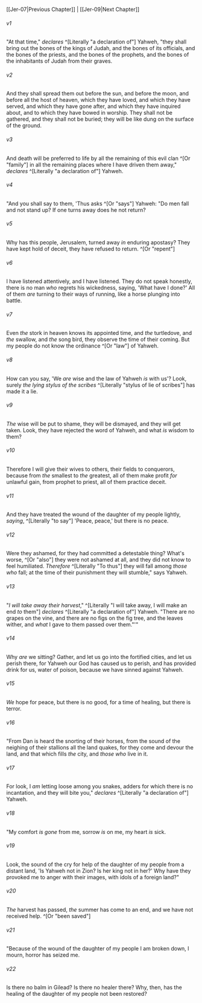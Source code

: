 ﻿---
aliases:
  - Jeremiah 8
---

[[Jer-07|Previous Chapter]] | [[Jer-09|Next Chapter]]

###### v1
"At that time," _declares_ ^[Literally "a declaration of"] Yahweh, "they shall bring out the bones of the kings of Judah, and the bones of its officials, and the bones of the priests, and the bones of the prophets, and the bones of the inhabitants of Judah from their graves.

###### v2
And they shall spread them out before the sun, and before the moon, and before all the host of heaven, which they have loved, and which they have served, and which they have gone after, and which they have inquired about, and to which they have bowed in worship. They shall not be gathered, and they shall not be buried; they will be like dung on the surface of the ground.

###### v3
And death will be preferred to life by all the remaining of this evil clan ^[Or "family"] in all the remaining places where I have driven them away," _declares_ ^[Literally "a declaration of"] Yahweh.

###### v4
"And you shall say to them, 'Thus asks ^[Or "says"] Yahweh:
"Do men fall and not stand up?
If one turns away does he not return?

###### v5
Why has this people, Jerusalem, turned away _in_ enduring apostasy?
They have kept hold of deceit, they have refused to return. ^[Or "repent"]

###### v6
I have listened attentively,
and I have listened.
They do not speak honestly,
there is no man _who_ regrets his wickedness, saying, 'What have I done?'
All of them _are_ turning to their ways of running,
like a horse plunging into battle.

###### v7
Even _the_ stork in heaven knows its appointed time,
and _the_ turtledove, and _the_ swallow, and _the_ song bird,
they observe the time of their coming.
But my people do not know the ordinance ^[Or "law"] of Yahweh.

###### v8
How can you say, 'We _are_ wise and the law of Yahweh _is_ with us'?
Look, surely _the lying stylus of the scribes_ ^[Literally "stylus of lie of scribes"] has made it a lie.

###### v9
_The_ wise will be put to shame,
they will be dismayed,
and they will get taken.
Look, they have rejected the word of Yahweh,
and what _is_ wisdom to them?

###### v10
Therefore I will give their wives to others,
their fields to conquerors,
because from _the_ smallest to _the_ greatest,
all of them make profit _for_ unlawful gain,
from prophet to priest,
all of them practice deceit.

###### v11
And they have treated the wound of the daughter of my people lightly,
_saying_, ^[Literally "to say"] 'Peace, peace,' but there is no peace.

###### v12
Were they ashamed, for they had committed a detestable thing?
What's worse, ^[Or "also"] they were not ashamed at all,
and they did not know to feel humiliated.
_Therefore_ ^[Literally "To thus"] they will fall among _those who_ fall;
at the time of their punishment they will stumble," says Yahweh.

###### v13
"_I will take away their harvest_," ^[Literally "I will take away, I will make an end _to_ them"] _declares_ ^[Literally "a declaration of"] Yahweh.
"There are no grapes on the vine,
and there are no figs on the fig tree,
and the leaves wither,
and _what_ I gave to them passed over them."'"

###### v14
Why _are_ we sitting?
Gather, and let us go into the fortified cities,
and let us perish there,
for Yahweh our God has caused us to perish,
and has provided drink for us, water of poison,
because we have sinned against Yahweh.

###### v15
_We_ hope for peace,
but there is no good,
for a time of healing,
but there is terror.

###### v16
"From Dan is heard the snorting of their horses,
from the sound of the neighing of their stallions all the land quakes,
for they come and devour the land,
and that which fills _the_ city,
and _those who_ live in it.

###### v17
For look, I _am_ letting loose among you snakes,
adders for which there is no incantation,
and they will bite you," _declares_ ^[Literally "a declaration of"] Yahweh.

###### v18
"My comfort _is gone_ from me,
sorrow _is_ on me,
my heart _is_ sick.

###### v19
Look, the sound of the cry for help of the daughter of my people
from a distant land,
'Is Yahweh not in Zion?
Is her king not in her?'
Why have they provoked me to anger with their images,
with idols of a foreign land?"

###### v20
_The_ harvest has passed,
_the_ summer has come to an end,
and we have not received help. ^[Or "been saved"]

###### v21
"Because of the wound of the daughter of my people I am broken down,
I mourn, horror has seized me.

###### v22
Is there no balm in Gilead?
Is there no healer there?
Why, then, has the healing of the daughter of my people not been restored?